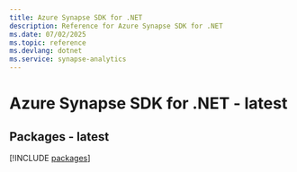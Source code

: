 ```yaml
---
title: Azure Synapse SDK for .NET
description: Reference for Azure Synapse SDK for .NET
ms.date: 07/02/2025
ms.topic: reference
ms.devlang: dotnet
ms.service: synapse-analytics
---
```

# Azure Synapse SDK for .NET - latest
## Packages - latest
[!INCLUDE [packages](synapse-index.md)]